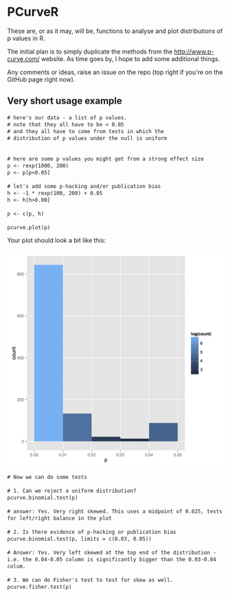 # PCurveR

These are, or as it may, will be, functions to analyse and plot distributions of p values in R.

The initial plan is to simply duplicate the methods from the http://www.p-curve.com/ website. As time goes by, I hope to add some additional things. 

Any comments or ideas, raise an issue on the repo (top right if you're on the GitHub page right now).

## Very short usage example

```
# here's our data - a list of p values.
# note that they all have to be < 0.05
# and they all have to come from tests in which the 
# distribution of p values under the null is uniform


# here are some p values you might get from a strong effect size
p <- rexp(1000, 200)
p <- p[p<0.05]

# let's add some p-hacking and/or publication bias
h <- -1 * rexp(100, 200) + 0.05
h <- h[h>0.00]

p <- c(p, h)

pcurve.plot(p)
```

Your plot should look a bit like this:

![P curve plot](pcurve.jpg "P curve plot")

```
# Now we can do some tests

# 1. Can we reject a uniform distribution?
pcurve.binomial.test(p)

# answer: Yes. Very right skewed. This uses a midpoint of 0.025, tests for left/right balance in the plot

# 2. Is there evidence of p-hacking or publication bias
pcurve.binomial.test(p, limits = c(0.03, 0.05))

# Answer: Yes. Very left skewed at the top end of the distribution - i.e. the 0.04-0.05 column is significantly bigger than the 0.03-0.04 colum.

# 3. We can do Fisher's test to test for skew as well.
pcurve.fisher.test(p)

```
